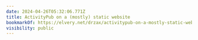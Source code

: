 ```yaml
---
date: 2024-04-26T05:32:06.771Z
title: ActivityPub on a (mostly) static website
bookmarkOf: https://elvery.net/drzax/activitypub-on-a-mostly-static-website/
visibility: public
---
```

